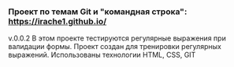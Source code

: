 ### Проект по темам Git и "командная строка": https://irache1.github.io/
v.0.0.2
В этом проекте тестируются регулярные выражения при валидации формы.
Проект создан для тренировки регулярных выражений.
Использованы технологии HTML, CSS, GIT
